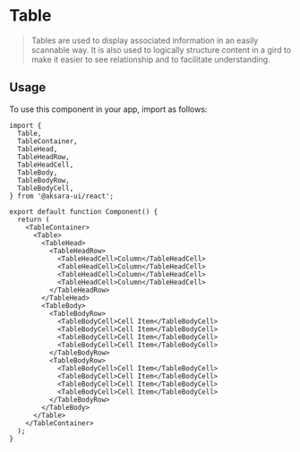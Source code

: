 # Table

> Tables are used to display associated information in an easily scannable way. It is also used to logically structure content in a gird to make it easier to see relationship and to facilitate understanding.

## Usage

To use this component in your app, import as follows:

```tsx
import {
  Table,
  TableContainer,
  TableHead,
  TableHeadRow,
  TableHeadCell,
  TableBody,
  TableBodyRow,
  TableBodyCell,
} from '@aksara-ui/react';

export default function Component() {
  return (
    <TableContainer>
      <Table>
        <TableHead>
          <TableHeadRow>
            <TableHeadCell>Column</TableHeadCell>
            <TableHeadCell>Column</TableHeadCell>
            <TableHeadCell>Column</TableHeadCell>
            <TableHeadCell>Column</TableHeadCell>
          </TableHeadRow>
        </TableHead>
        <TableBody>
          <TableBodyRow>
            <TableBodyCell>Cell Item</TableBodyCell>
            <TableBodyCell>Cell Item</TableBodyCell>
            <TableBodyCell>Cell Item</TableBodyCell>
            <TableBodyCell>Cell Item</TableBodyCell>
          </TableBodyRow>
          <TableBodyRow>
            <TableBodyCell>Cell Item</TableBodyCell>
            <TableBodyCell>Cell Item</TableBodyCell>
            <TableBodyCell>Cell Item</TableBodyCell>
            <TableBodyCell>Cell Item</TableBodyCell>
          </TableBodyRow>
        </TableBody>
      </Table>
    </TableContainer>
  );
}
```
